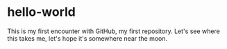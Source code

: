 # hello-world
This is my first encounter with GitHub, my first repository. 
Let's see where this takes me, let's hope it's somewhere near the moon.
